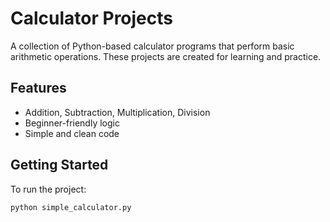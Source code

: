 # Calculator Projects

A collection of Python-based calculator programs that perform basic arithmetic operations. These projects are created for learning and practice.

## Features
- Addition, Subtraction, Multiplication, Division
- Beginner-friendly logic
- Simple and clean code

## Getting Started
To run the project:

```bash
python simple_calculator.py
